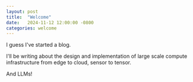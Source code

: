 ```yaml
---
layout: post
title:  "Welcome"
date:   2024-11-12 12:00:00 -0800
categories: welcome
---
```

I guess I've started a blog.

I'll be writing about the design and implementation of large scale compute infrastructure from edge to cloud, sensor to tensor.

And LLMs!
